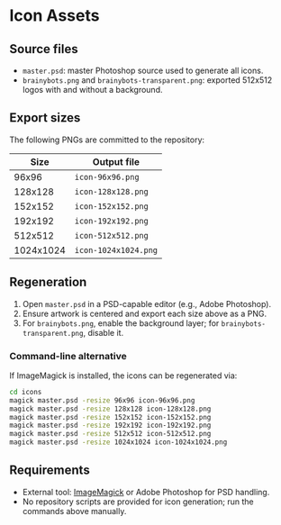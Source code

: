 # Icon Assets

## Source files
- `master.psd`: master Photoshop source used to generate all icons.
- `brainybots.png` and `brainybots-transparent.png`: exported 512x512 logos with and without a background.

## Export sizes
The following PNGs are committed to the repository:

| Size | Output file |
| --- | --- |
| 96x96 | `icon-96x96.png` |
| 128x128 | `icon-128x128.png` |
| 152x152 | `icon-152x152.png` |
| 192x192 | `icon-192x192.png` |
| 512x512 | `icon-512x512.png` |
| 1024x1024 | `icon-1024x1024.png` |

## Regeneration
1. Open `master.psd` in a PSD-capable editor (e.g., Adobe Photoshop).
2. Ensure artwork is centered and export each size above as a PNG.
3. For `brainybots.png`, enable the background layer; for `brainybots-transparent.png`, disable it.

### Command-line alternative
If ImageMagick is installed, the icons can be regenerated via:

```bash
cd icons
magick master.psd -resize 96x96 icon-96x96.png
magick master.psd -resize 128x128 icon-128x128.png
magick master.psd -resize 152x152 icon-152x152.png
magick master.psd -resize 192x192 icon-192x192.png
magick master.psd -resize 512x512 icon-512x512.png
magick master.psd -resize 1024x1024 icon-1024x1024.png
```

## Requirements
- External tool: [ImageMagick](https://imagemagick.org) or Adobe Photoshop for PSD handling.
- No repository scripts are provided for icon generation; run the commands above manually.
